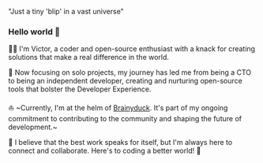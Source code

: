 "Just a tiny 'blip' in a vast universe"

### Hello world 🤙

👨‍🎨 I'm Victor, a coder and open-source enthusiast with a knack for creating solutions that make a real difference in the world.

🎯 Now focusing on solo projects, my journey has led me from being a CTO to being an independent developer, creating and nurturing open-source tools that bolster the Developer Experience.

⛵️ ~Currently, I'm at the helm of [Brainyduck](https://duck.brainy.sh). It's part of my ongoing commitment to contributing to the community and shaping the future of development.~

💪 I believe that the best work speaks for itself, but I'm always here to connect and collaborate. Here's to coding a better world! 🍻
